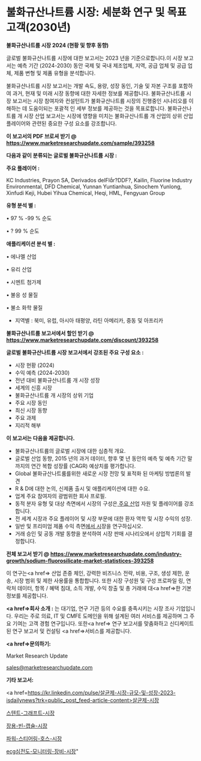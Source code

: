 # 불화규산나트륨 시장: 세분화 연구 및 목표 고객(2030년)

<strong>불화규산나트륨 시장 2024 (현황 및 향후 동향)</strong>

글로벌 불화규산나트륨 시장에 대한 보고서는 2023 년을 기준으로합니다.이 시장 보고서는 예측 기간 (2024-2030) 동안 국제 및 국내 제조업체, 지역, 공급 업체 및 공급 업체, 제품 변형 및 제품 유형을 분석합니다.

불화규산나트륨 시장 보고서는 개발 속도, 용량, 성장 동인, 기술 및 자본 구조를 포함하여 과거, 현재 및 미래 시장 동향에 대한 자세한 정보를 제공합니다. 불화규산나트륨 시장 보고서는 시장 참여자와 컨설턴트가 불화규산나트륨 시장의 진행중인 시나리오를 이해하는 데 도움이되는 포괄적 인 세부 정보를 제공하는 것을 목표로합니다. 불화규산나트륨 개 시장 산업 보고서는 시장에 영향을 미치는 불화규산나트륨 개 산업의 상위 산업 플레이어와 관련된 중요한 구성 요소를 강조합니다.



<strong>이 보고서의 PDF 브로셔 받기 @ <a href=https://www.marketresearchupdate.com/sample/393258>https://www.marketresearchupdate.com/sample/393258</a></strong>



<strong>다음과 같이 분류되는 글로벌 불화규산나트륨 시장 :</strong>



<strong>주요 플레이어 :</strong>

KC Industries, Prayon SA, Derivados delFlr?DDF?, Kailin, Fluorine Industry Environmental, DFD Chemical, Yunnan Yuntianhua, Sinochem Yunlong, Xinfudi Keji, Hubei Yihua Chemical, Heqi, HML, Fengyuan Group



<strong>유형 분석 별 :</strong>

• 97 % -99 % 순도

• ? 99 % 순도



<strong>애플리케이션 분석 별 :</strong>

• 에나멜 산업

• 유리 산업

• 시멘트 첨가제

• 불응 성 물질

• 불소 화학 물질

<ul>
  <li>지역별 : 북미, 유럽, 아시아 태평양, 라틴 아메리카, 중동 및 아프리카</li>
</ul>


<strong>불화규산나트륨 보고서에서 할인 받기 @ <a href=https://www.marketresearchupdate.com/discount/393258>https://www.marketresearchupdate.com/discount/393258</a></strong>



<strong>글로벌 불화규산나트륨 시장 보고서에서 강조된 주요 구성 요소 :</strong>
<ul>
  <li>시장 현황 (2024)</li>
  <li>수익 예측 (2024-2030)</li>
  <li>전년 대비 불화규산나트륨 개 시장 성장</li>
  <li>세계의 신흥 시장</li>
  <li>불화규산나트륨 개 시장의 상위 기업</li>
  <li>주요 시장 동인</li>
  <li>최신 시장 동향</li>
  <li>주요 과제</li>
  <li>지리적 해부</li>
</ul>


<strong>이 보고서는 다음을 제공합니다.</strong>
<ul>
  <li>불화규산나트륨의 글로벌 시장에 대한 심층적 개요.</li>
  <li>글로벌 산업 동향, 2015 년의 과거 데이터, 향후 몇 년 동안의 예측 및 예측 기간 말까지의 연간 복합 성장률 (CAGR) 예상치를 평가합니다.</li>
  <li>Global 불화규산나트륨를위한 새로운 시장 전망 및 표적화 된 마케팅 방법론의 발견</li>
  <li>R &amp; D에 대한 논의, 신제품 출시 및 애플리케이션에 대한 수요.</li>
  <li>업계 주요 참여자의 광범위한 회사 프로필.</li>
  <li>동적 분자 유형 및 대상 측면에서 시장의 구성은<a href=> 주요 산</a>업 자원 및 플레이어를 강조합니다.</li>
  <li>전 세계 시장과 주요 플레이어 및 시장 부문에 대한 환자 역학 및 시장 수익의 성장.</li>
  <li>일반 및 프리미엄 제품 수익 측면<a href=>에서 시</a>장을 연구하십시오.</li>
  <li>거래 승인 및 공동 개발 동향을 분석하여 시장 판매 시나리오에서 상업적 기회를 결정합니다.</li>
</ul>



<strong>전체 보고서 받기 @ <a href=https://www.marketresearchupdate.com/industry-growth/sodium-fluorosilicate-market-statistices-393258>https://www.marketresearchupdate.com/industry-growth/sodium-fluorosilicate-market-statistices-393258</a></strong>

이 연구는<a href=> 산업 존중</a> 체인, 강력한 비즈니스 전략, 비용, 구조, 생성 제한, 운송, 시장 범위 및 제한 사용률을 통합합니다. 또한 시장 구성원 및 구성 프로파일 링, 연락처 데이터, 항목 / 혜택 침대, 소득 개발, 수익 창출 및 총 거래에 대<a href=>한 기본 </a>정보를 제공합니다.



<strong><a href=>회사 소</a>개 :</strong>
는 대기업, 연구 기관 등의 수요를 충족시키는 시장 조사 기업입니다. 우리는 주로 의료, IT 및 CMFE 도메인을 위해 설계된 여러 서비스를 제공하며 그 주요 기여는 고객 경험 연구입니다. 또한<a href=> 연구 보</a>고서를 맞춤화하고 신디케이트 된 연구 보고서 및 컨설팅 <a href=>서비스</a>를 제공합니다.



<strong><a href=>문의하기:</a></strong>

Market Research Update

sales@marketresearchupdate.com



<strong>기타 보고서:</strong>

<a href=https://kr.linkedin.com/pulse/살균제-시장-규모-및-성장-2023-isdailynews?trk=public_post_feed-article-content>살균제-시장</a>

<a href=https://www.linkedin.com/pulse/스텐트-그래프트-시장-동향-및-성장-전망-analytics-alchemy-360-analysis/>스텐트-그래프트-시장</a>

<a href=https://www.linkedin.com/pulse/장용-빈-캡슐-시장-세분화-연구-및-목표-고객2029년-data-dive-diaries-24-analysis-g8blf/>장용-빈-캡슐-시장</a>

<a href=https://www.linkedin.com/pulse/파워-스티어링-호스-시장-규모-및-성장-2023-survey-spotlight-pro-24-analysis-n3gwf/>파워-스티어링-호스-시장</a>

<a href=https://www.linkedin.com/pulse/ecg심전도-모니터링-장비-시장-진입-전략-및-위험-평가2030년-bdpqf/>ecg심전도-모니터링-장비-시장</a>"
